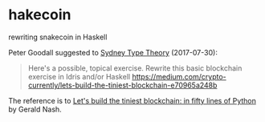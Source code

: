 # hakecoin
rewriting snakecoin in Haskell

Peter Goodall suggested to [Sydney Type Theory](https://www.meetup.com/Sydney-Type-Theory/events/241108045/) (2017-07-30):

> Here's a possible, topical exercise. Rewrite this basic blockchain
> exercise in Idris and/or Haskell
> <https://medium.com/crypto-currently/lets-build-the-tiniest-blockchain-e70965a248b>

The reference is to
[Let's build the tiniest blockchain: in fifty lines of Python](https://medium.com/crypto-currently/lets-build-the-tiniest-blockchain-e70965a248b)
by Gerald Nash.
